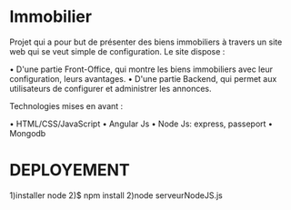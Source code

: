 Immobilier
==========


Projet qui a pour but de présenter des biens immobiliers à travers un site web qui se veut simple de configuration.
Le site dispose :

 • D'une partie Front-Office, qui montre les biens immobiliers avec leur configuration, leurs avantages.
 • D'une partie Backend, qui permet aux utilisateurs de configurer et administrer les annonces.

Technologies mises en avant :

 • HTML/CSS/JavaScript
 • Angular Js
 • Node Js: express, passeport
 • Mongodb


DEPLOYEMENT
===========

1)installer node
2)$ npm install
2)node serveurNodeJS.js
